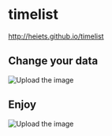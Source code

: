 # timelist
http://heiets.github.io/timelist

## Change your data 

![Upload the image](http://i.imgur.com/68e1QfY.png)

## Enjoy

![Upload the image](http://i.imgur.com/MbrnPHy.png)
